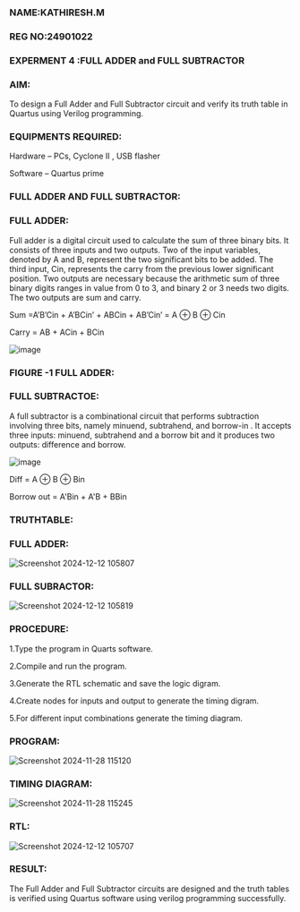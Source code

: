 ### NAME:KATHIRESH.M

### REG NO:24901022

### EXPERMENT 4 :FULL ADDER and FULL SUBTRACTOR

### AIM:

To design a Full Adder and Full Subtractor circuit and verify its truth table in Quartus using Verilog programming.

### EQUIPMENTS REQUIRED:

Hardware – PCs, Cyclone II , USB flasher

Software – Quartus prime

### FULL ADDER AND FULL SUBTRACTOR:

### FULL ADDER:

Full adder is a digital circuit used to calculate the sum of three binary bits. It consists of three inputs and two outputs. Two of the input variables, denoted by A and B, represent the two significant bits to be added. The third input, Cin, represents the carry from the previous lower significant position. Two outputs are necessary because the arithmetic sum of three binary digits ranges in value from 0 to 3, and binary 2 or 3 needs two digits. The two outputs are sum and carry.

Sum =A’B’Cin + A’BCin’ + ABCin + AB’Cin’ = A ⊕ B ⊕ Cin 

Carry = AB + ACin + BCin

![image](https://github.com/naavaneetha/FULL_ADDER_SUBTRACTOR/assets/154305477/0f30ba51-5ffb-4198-845f-18e054f675e7)

### FIGURE -1 FULL ADDER:

### FULL SUBTRACTOE:

A full subtractor is a combinational circuit that performs subtraction involving three bits, namely minuend, subtrahend, and borrow-in . It accepts three inputs: minuend, subtrahend and a borrow bit and it produces two outputs: difference and borrow.

![image](https://github.com/naavaneetha/FULL_ADDER_SUBTRACTOR/assets/154305477/02b24f51-ab51-4304-9ad6-7b81ffc1ead5)

Diff = A ⊕ B ⊕ Bin 

Borrow out = A'Bin + A'B + BBin

### TRUTHTABLE:
### FULL ADDER:
![Screenshot 2024-12-12 105807](https://github.com/user-attachments/assets/7bd156b6-462b-4a04-8c93-e0577ab03f3b)

### FULL SUBRACTOR:
![Screenshot 2024-12-12 105819](https://github.com/user-attachments/assets/66eb2e7c-a1ad-44e7-b816-da46bc426f56)


### PROCEDURE:

1.Type the program in Quarts software.

2.Compile and run the program.

3.Generate the RTL schematic and save the logic digram.

4.Create nodes for inputs and output to generate the timing digram.

5.For different input combinations generate the timing diagram.
### PROGRAM:

![Screenshot 2024-11-28 115120](https://github.com/user-attachments/assets/3ab473f6-bcc5-4e5b-afaa-7d53789080bd)


### TIMING DIAGRAM:

![Screenshot 2024-11-28 115245](https://github.com/user-attachments/assets/fc964cab-3df2-4446-a143-70402eca03ca)

### RTL:
![Screenshot 2024-12-12 105707](https://github.com/user-attachments/assets/e2d7a81b-5e86-4431-969d-8f86e65951ed)

### RESULT:

 The Full Adder and Full Subtractor circuits are designed and the truth tables is verified using Quartus software using verilog programming successfully.
